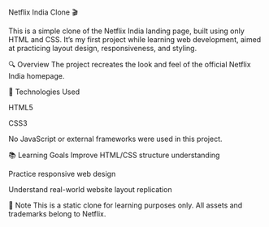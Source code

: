 Netflix India Clone 🎬

This is a simple clone of the Netflix India landing page, built using only HTML and CSS. It’s my first project while learning web development, aimed at practicing layout design, responsiveness, and styling.

🔍 Overview
The project recreates the look and feel of the official Netflix India homepage.

🚀 Technologies Used

HTML5

CSS3

No JavaScript or external frameworks were used in this project.


📚 Learning Goals
Improve HTML/CSS structure understanding

Practice responsive web design

Understand real-world website layout replication

📌 Note
This is a static clone for learning purposes only. All assets and trademarks belong to Netflix.
